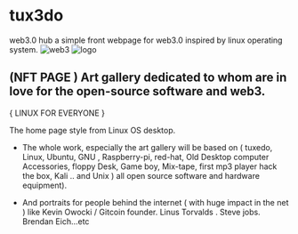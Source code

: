 # tux3do
web3.0 hub
a simple front webpage for web3.0 inspired by linux operating system.
![web3](https://user-images.githubusercontent.com/52472445/124770153-0169c580-df32-11eb-98da-a1b4fe359010.png)
![logo](https://user-images.githubusercontent.com/52472445/129717991-76d148df-8c7f-4293-8852-2c2cae715807.png)

## (NFT PAGE ) Art gallery dedicated to whom are in love for the open-source software and web3.

{ LINUX FOR EVERYONE }

The home page style from Linux OS desktop. 

* The whole work, especially the art gallery will be based on ( tuxedo, Linux, Ubuntu, GNU , Raspberry-pi, red-hat, Old Desktop computer Accessories, floppy Desk, Game boy, Mix-tape, first mp3 player hack the box, Kali .. and Unix ) all open source software and hardware equipment).

* And portraits for people behind the internet ( with huge impact in the net ) like Kevin Owocki / Gitcoin founder. Linus Torvalds . Steve jobs. Brendan Eich...etc




